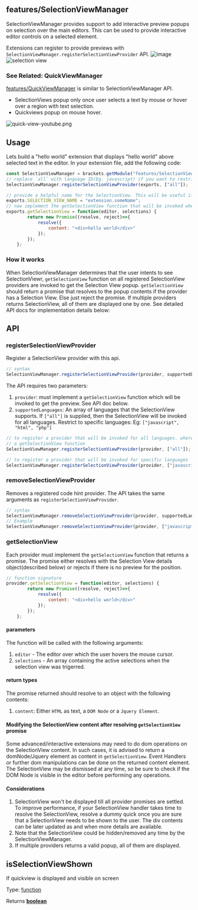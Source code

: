 <!-- Generated by documentation.js. Update this documentation by updating the source code. -->

## features/SelectionViewManager

SelectionViewManager provides support to add interactive preview popups on selection over the main editors.
This can be used to provide interactive editor controls on a selected element.

Extensions can register to provide previews with `SelectionViewManager.registerSelectionViewProvider` API.
![image][1]
![selection view][2]

### See Related: QuickViewManager

[features/QuickViewManager][3] is similar to
SelectionViewManager API.

*   SelectionViews popup only once user selects a text by mouse or hover over a region with text selection.
*   Quickviews popup on mouse hover.

![quick-view-youtube.png][4]

## Usage

Lets build a "hello world" extension that displays "hello world" above selected text in the editor.
In your extension file, add the following code:

```js
const SelectionViewManager = brackets.getModule("features/SelectionViewManager");
// replace `all` with language ID(Eg. javascript) if you want to restrict the preview to js files only.
SelectionViewManager.registerSelectionViewProvider(exports, ["all"]);

// provide a helpful name for the SelectionView. This will be useful if you have to debug the selection view
exports.SELECTION_VIEW_NAME = "extension.someName";
// now implement the getSelectionView function that will be invoked when ever user selection changes in the editor.
exports.getSelectionView = function(editor, selections) {
        return new Promise((resolve, reject)=>{
            resolve({
                content: "<div>hello world</div>"
            });
        });
    };
```

### How it works

When SelectionViewManager determines that the user intents to see SelectionViewr, `getSelectionView` function on all
registered SelectionView providers are invoked to get the Selection View popup. `getSelectionView` should return
a promise that resolves to the popup contents if the provider has a Selection View. Else just reject the promise.
If multiple providers returns SelectionView, all of them are displayed one by one.
See detailed API docs for implementation details below:

## API

### registerSelectionViewProvider

Register a SelectionView provider with this api.

```js
// syntax
SelectionViewManager.registerSelectionViewProvider(provider, supportedLanguages);
```

The API requires two parameters:

1.  `provider`: must implement a  `getSelectionView` function which will be invoked to get the preview. See API doc below.
2.  `supportedLanguages`: An array of languages that the SelectionView supports. If `["all"]` is supplied, then the
    SelectionView will be invoked for all languages. Restrict to specific languages: Eg: `["javascript", "html", "php"]`

```js
// to register a provider that will be invoked for all languages. where provider is any object that implements
// a getSelectionView function
SelectionViewManager.registerSelectionViewProvider(provider, ["all"]);

// to register a provider that will be invoked for specific languages
SelectionViewManager.registerSelectionViewProvider(provider, ["javascript", "html", "php"]);
```

### removeSelectionViewProvider

Removes a registered code hint provider. The API takes the same arguments as `registerSelectionViewProvider`.

```js
// syntax
SelectionViewManager.removeSelectionViewProvider(provider, supportedLanguages);
// Example
SelectionViewManager.removeSelectionViewProvider(provider, ["javascript", "html"]);
```

### getSelectionView

Each provider must implement the `getSelectionView` function that returns a promise. The promise either resolves with
the Selection View details object(described below) or rejects if there is no preview for the position.

```js
// function signature
provider.getSelectionView = function(editor, selections) {
        return new Promise((resolve, reject)=>{
            resolve({
                content: "<div>hello world</div>"
            });
        });
    };
```

#### parameters

The function will be called with the following arguments:

1.  `editor` - The editor over which the user hovers the mouse cursor.
2.  `selections` - An array containing the active selections when the selection view was trigerred.

#### return types

The promise returned should resolve to an object with the following contents:

1.  `content`: Either `HTML` as text, a `DOM Node` or a `Jquery Element`.

#### Modifying the SelectionView content after resolving `getSelectionView` promise

Some advanced/interactive extensions may need to do dom operations on the SelectionView content.
In such cases, it is advised to return a domNode/Jquery element as content in `getSelectionView`. Event Handlers
or further dom manipulations can be done on the returned content element.
The SelectionView may be dismissed at any time, so be sure to check if the DOM Node is visible in the editor before
performing any operations.

#### Considerations

1.  SelectionView won't be displayed till all provider promises are settled. To improve performance, if your SelectionView
    handler takes time to resolve the SelectionView, resolve a dummy quick once you are sure that a SelectionView needs
    to be shown to the user. The div contents can be later updated as and when more details are available.
2.  Note that the SelectionView could be hidden/removed any time by the SelectionViewManager.
3.  If multiple providers returns a valid popup, all of them are displayed.

## isSelectionViewShown

If quickview is displayed and visible on screen

Type: [function][5]

Returns **[boolean][6]** 

[1]: https://user-images.githubusercontent.com/5336369/186434397-3db55789-6077-4d02-b4e2-78ef3f663399.png

[2]: https://user-images.githubusercontent.com/5336369/186434671-c1b263e5-19a9-4a9d-8f90-507df5f881b5.gif

[3]: https://github.com/phcode-dev/phoenix/wiki/QuickViewManager-API

[4]: generatedDocs/images/quick-view-youtube.png

[5]: https://developer.mozilla.org/docs/Web/JavaScript/Reference/Statements/function

[6]: https://developer.mozilla.org/docs/Web/JavaScript/Reference/Global_Objects/Boolean
